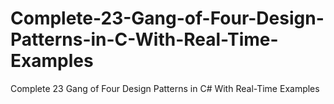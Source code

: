 # Complete-23-Gang-of-Four-Design-Patterns-in-C-With-Real-Time-Examples
Complete 23 Gang of Four Design Patterns in C# With Real-Time Examples
